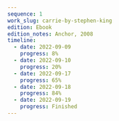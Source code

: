 ```yaml
---
sequence: 1
work_slug: carrie-by-stephen-king
edition: Ebook
edition_notes: Anchor, 2008
timeline:
  - date: 2022-09-09
    progress: 8%
  - date: 2022-09-10
    progress: 20%
  - date: 2022-09-17
    progress: 65%
  - date: 2022-09-18
    progress: 84%
  - date: 2022-09-19
    progress: Finished
---
```


